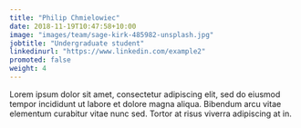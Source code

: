 ```yaml
---
title: "Philip Chmielowiec"
date: 2018-11-19T10:47:58+10:00
image: "images/team/sage-kirk-485982-unsplash.jpg"
jobtitle: "Undergraduate student"
linkedinurl: "https://www.linkedin.com/example2"
promoted: false
weight: 4
---
```


Lorem ipsum dolor sit amet, consectetur adipiscing elit, sed do eiusmod tempor incididunt ut labore et dolore magna aliqua. Bibendum arcu vitae elementum curabitur vitae nunc sed. Tortor at risus viverra adipiscing at in.
